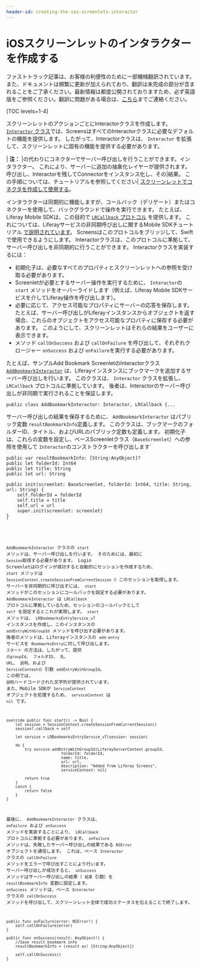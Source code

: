 ```yaml
---
header-id: creating-the-ios-screenlets-interactor
---
```


# iOSスクリーンレットのインタラクターを作成する

<p class="alert alert-info"><span class="wysiwyg-color-blue120">ファストトラック記事は、お客様の利便性のために一部機械翻訳されています。また、ドキュメントは頻繁に更新が加えられており、翻訳は未完成の部分が含まれることをご了承ください。最新情報は都度公開されておりますため、必ず英語版をご参照ください。翻訳に問題がある場合は、<a href="mailto:support-content-jp@liferay.com">こちら</a>までご連絡ください。</span></p>

[TOC levels=1-4]

スクリーンレットのアクションごとにInteractorクラスを作成します。 [`Interactor` クラス](https://github.com/liferay/liferay-screens/blob/master/ios/Framework/Core/Base/Interactor.swift)では、ScreensはすべてのInteractorクラスに必要なデフォルトの機能を提供します。 したがって、Interactorクラスは、 `Interactor` を拡張して、スクリーンレットに固有の機能を提供する必要があります。

| **注：** |の代わりにコネクターでサーバー呼び出しを行うことができます。インタラクター。 これにより、サーバーに追加の抽象化レイヤーが提供されます。呼び出し、Interactorを残してConnectorをインスタンス化し、その|結果。 この手順については、チュートリアルを参照してください| [スクリーンレットでコネクタを作成して使用する](/docs/7-1/tutorials/-/knowledge_base/t/create-and-use-a-connector-with-your-screenlet)。

インタラクターは同期的に機能しますが、コールバック（デリゲート）またはコネクターを使用して、バックグラウンドで操作を実行できます。 たとえば、Liferay Mobile SDKは、この目的で [`LRCallback` プロトコル](https://github.com/liferay/liferay-mobile-sdk/blob/master/ios/Source/Core/LRCallback.h) を提供します。 これについては、Liferayサービスの非同期呼び出しに関するMobile SDKチュートリアル [で説明されています](/docs/7-1/tutorials/-/knowledge_base/t/invoking-services-asynchronously-from-your-ios-app)。 Screensはこのプロトコルをブリッジして、Swiftで使用できるようにします。 Interactorクラスは、このプロトコルに準拠して、サーバー呼び出しを非同期的に行うことができます。 Interactorクラスを実装するには：

  - 初期化子は、必要なすべてのプロパティとスクリーンレットへの参照を受け取る必要があります。
  - Screenletが必要とするサーバー操作を実行するために、 `Interactor`の `start` メソッドをオーバーライドします（例えば、Liferay Mobile SDKサービスを介してLiferay操作を呼び出します）。
  - 必要に応じて、アクセス可能なプロパティにサーバーの応答を保存します。 たとえば、サーバー呼び出しがLiferayインスタンスからオブジェクトを返す場合、これらのオブジェクトをアクセス可能なプロパティに保存する必要があります。 このようにして、スクリーンレットはそれらの結果をユーザーに表示できます。
  - メソッド `callOnSuccess` および `callOnFailure` を呼び出して、それぞれクロージャー `onSuccess` および `onFailure`を実行する必要があります。

たとえば、サンプルAdd Bookmark ScreenletのInteractorクラス [`AddBookmarkInteractor`](https://github.com/liferay/liferay-screens/tree/master/ios/Samples/Bookmark/AddBookmarkScreenlet/Basic/Interactor/AddBookmarkInteractor.swift) は、Liferayインスタンスにブックマークを追加するサーバー呼び出しを行います。 このクラスは、 `Interactor` クラスを拡張し、 `LRCallback` プロトコルに準拠しています。 後者は、Interactorのサーバー呼び出しが非同期で実行されることを保証します。

    public class AddBookmarkInteractor: Interactor, LRCallback {...

サーバー呼び出しの結果を保存するために、 `AddBookmarkInteractor` はパブリック変数 `resultBookmarkInfo`定義します。 このクラスは、ブックマークのフォルダーID、タイトル、およびURLのパブリック定数も定義します。 初期化子は、これらの変数を設定し、ベースScreenletクラス（`BaseScreenlet`）への参照を使用して `Interactor`のコンストラクターを呼び出します`</p>

<pre><code>public var resultBookmarkInfo: [String:AnyObject]?
public let folderId: Int64
public let title: String
public let url: String

public init(screenlet: BaseScreenlet, folderId: Int64, title: String, url: String) {
    self.folderId = folderId
    self.title = title
    self.url = url
    super.init(screenlet: screenlet)
}
`</pre>

`AddBookmarkInteractor` クラスの `start` メソッドは、サーバー呼び出しを行います。 そのためには、最初に `Session`取得する必要があります。 Login Screenletはログインが成功すると自動的にセッションを作成するため、 `start` メソッドは `SessionContext.createSessionFromCurrentSession（）`このセッションを取得します。 サーバーを非同期的に呼び出すには、 `start` メソッドがこのセッションにコールバックを設定する必要があります。 `AddBookmarkInteractor` は `LRCallback` プロトコルに準拠しているため、セッションのコールバックとして `self` を設定するとこれが実現します。 `start` メソッドは、 `LRBookmarksEntryService_v7` インスタンスを作成し、このインスタンスの `addEntryWithGroupId` メソッドを呼び出す必要があります。 後者のメソッドは、Liferayインスタンスの `add-entry` サービスを `BookmarksEntry`に対して呼び出します。 `スタート` の方法は、したがって、提供 `のgroupId`、 `フォルダID`、 `名`、 `URL`、 `説明`、および `ServiceContextの` 引数 `addEntryWithGroupId`。 この例では、 `説明`ハードコードされた文字列が提供されています。 また、Mobile SDKが `ServiceContext` オブジェクトを処理するため、 `serviceContext` は `nil` です。

    override public func start() -> Bool {
        let session = SessionContext.createSessionFromCurrentSession()
        session?.callback = self
    
        let service = LRBookmarksEntryService_v7(session: session)
    
        do {
            try service.addEntryWithGroupId(LiferayServerContext.groupId,
                            folderId: folderId,
                            name: title,
                            url: url,
                            description: "Added from Liferay Screens",
                            serviceContext: nil)
    
            return true
        }
        catch {
            return false
        }
    }

最後に、 `AddBookmarkInteractor` クラスは、 `onFailure` および `onSuccess` メソッドを実装することにより、 `LRCallback` プロトコルに準拠する必要があります。 `onFailure` メソッドは、失敗したサーバー呼び出しの結果である `NSError` オブジェクトを通信します。 これは、ベース `Interactor` クラスの `callOnFailure` メソッドをエラーで呼び出すことにより行います。 サーバー呼び出しが成功すると、 `onSuccess` メソッドはサーバー呼び出しの結果（ `結果` 引数）を `resultBookmarkInfo` 変数に設定します。 `onSuccess` メソッドは、ベース `Interactor` クラスの `callOnSuccess` メソッドを呼び出して、スクリーンレット全体で成功ステータスを伝えることで終了します。

    public func onFailure(error: NSError!) {
        self.callOnFailure(error)
    }
    
    public func onSuccess(result: AnyObject!) {
        //Save result bookmark info
        resultBookmarkInfo = (result as! [String:AnyObject])
    
        self.callOnSuccess()
    }
